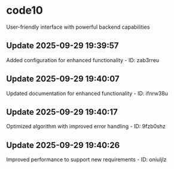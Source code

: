 # code10
User-friendly interface with powerful backend capabilities

## Update 2025-09-29 19:39:57
Added configuration for enhanced functionality - ID: zab3rreu


## Update 2025-09-29 19:40:07
Updated documentation for enhanced functionality - ID: ifnrw38u


## Update 2025-09-29 19:40:17
Optimized algorithm with improved error handling - ID: 9fzb0shz


## Update 2025-09-29 19:40:26
Improved performance to support new requirements - ID: oniuljlz

